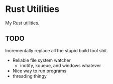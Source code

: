 # Rust Utilities
My Rust utilities.

## TODO
Incrementally replace all the stupid build tool shit.

- Reliable file system watcher
  - inotify, kqueue, and windows whatever
- Nice way to run programs
- threading thingy
